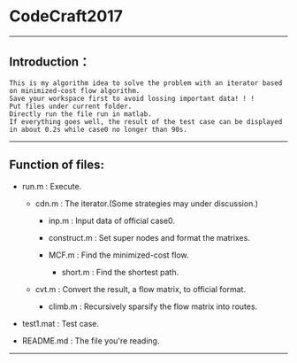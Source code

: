# CodeCraft2017

---
## Introduction：
    This is my algorithm idea to solve the problem with an iterator based on minimized-cost flow algorithm.
    Save your workspace first to avoid lossing important data! ! !
    Put files under current folder.
    Directly run the file run in matlab.
    If everything goes well, the result of the test case can be displayed in about 0.2s while case0 no longer than 90s.

---
## Function of files:

* run.m : Execute.
    * cdn.m : The iterator.(Some strategies may under discussion.)
        * inp.m : Input data of official case0.
        * construct.m : Set super nodes and format the matrixes.
        * MCF.m : Find the minimized-cost flow.

            * short.m : Find the shortest path.

    * cvt.m : Convert the result, a flow matrix, to official format.

        * climb.m : Recursively sparsify the flow matrix into routes.

* test1.mat : Test case.
* README.md : The file you're reading.
---
